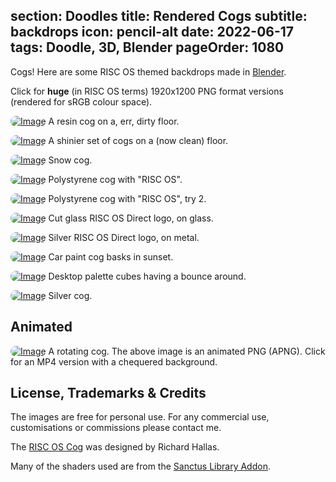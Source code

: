 section: Doodles
title: Rendered Cogs
subtitle: backdrops
icon: pencil-alt
date: 2022-06-17
tags: Doodle, 3D, Blender
pageOrder: 1080
----

Cogs! Here are some RISC OS themed backdrops made in [Blender](https://www.blender.org/).

Click for **huge** (in RISC OS terms) 1920x1200 PNG format versions (rendered for sRGB colour space).

<style type="text/css" rel="stylesheet">
IMG, VIDEO { border-radius: 1em; }
</style>

[![Image](cogs/thumbs/resincog-srgb.png)](cogs/resincog-srgb.png)
<a>A resin cog on a, err, dirty floor.</a>

[![Image](cogs/thumbs/resincogs-srgb.png)](cogs/resincogs-srgb.png)
<a>A shinier set of cogs on a (now clean) floor.</a>

[![Image](cogs/thumbs/snowcog.png)](cogs/snowcog.png)
<a>Snow cog.</a>

[![Image](cogs/thumbs/polycog2-srgb.png)](cogs/polycog2-srgb.png)
<a>Polystyrene cog with "RISC OS".</a>

[![Image](cogs/thumbs/cog-poly-new-srgb.png)](cogs/cog-poly-new-srgb.png)
<a>Polystyrene cog with "RISC OS", try 2.</a>

[![Image](cogs/thumbs/direct2-srgb.png)](cogs/direct2-srgb.png)
<a>Cut glass RISC OS Direct logo, on glass.</a>

[![Image](cogs/thumbs/directagain-srgb.png)](cogs/directagain-srgb.png)
<a>Silver RISC OS Direct logo, on metal.</a>

[![Image](cogs/thumbs/sunset-cog-srgb.png)](cogs/sunset-cog-srgb.png)
<a>Car paint cog basks in sunset.</a>

[![Image](cogs/thumbs/palettecubes-srgb.png)](cogs/palettecubes-srgb.png)
<a>Desktop palette cubes having a bounce around.</a>

[![Image](cogs/thumbs/81-srgb.png)](cogs/81-srgb.png)
<a>Silver cog.</a>

## Animated

[![Image](cogs/rotocog.png)](cogs/rotocog.mp4)
<a>A rotating cog. The above image is an animated PNG (APNG). Click for an MP4 version with a chequered background.</a>

## License, Trademarks & Credits

The images are free for personal use. For any commercial use, customisations or commissions please contact me.

The [RISC OS Cog](http://www.riscos.com/the_archive/rol/logos/cogwheel.htm) was designed by Richard Hallas.

Many of the shaders used are from the [Sanctus Library Addon](https://blendermarket.com/products/sanctus-library-addon---procedural-shaders-collection-for-blender).
